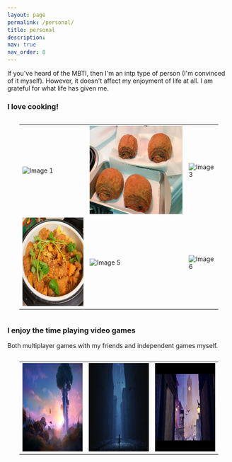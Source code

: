 ```yaml
---
layout: page
permalink: /personal/
title: personal
description:
nav: true
nav_order: 8
---
```


If you've heard of the MBTI, then I'm an intp type of person (I'm convinced of it myself). However, it doesn't affect my enjoyment of life at all. I am grateful for what life has given me.

### I love cooking!
<div style="display: flex; justify-content: center; max-width: 450px; align-items: center; margin: auto">
  <table>
    <tr>
      <td><img src="../assets/img/cook1.png" alt="Image 1" style="height: 200px"></td>
      <td><img src="../assets/img/cook2.png" alt="Image 2" style="height: 200px"></td>
      <td><img src="../assets/img/cook3.png" alt="Image 3" style="height: 200px"></td>
    </tr>
    <tr>
      <td><img src="../assets/img/cook4.png" alt="Image 4" style="height: 200px"></td>
      <td><img src="../assets/img/cook5.png" alt="Image 5" style="height: 200px"></td>
      <td><img src="../assets/img/cook6.png" alt="Image 6" style="height: 200px"></td>
    </tr>
    </table>
</div>


### I enjoy the time playing video games
Both multiplayer games with my friends and independent games myself.

<div style="display: flex; justify-content: center; max-width: 450px; align-items: center; margin: auto">
  <table>
    <tr>
      <td><img src="../assets/img/game1.jpg" alt="Image 1" style="height: 200px;"></td>
      <td><img src="../assets/img/game2.jpg" alt="Image 2" style="height: 200px;"></td>
      <td><img src="../assets/img/game3.jpg" alt="Image 3" style="height: 200px;"></td>
    </tr>
  </table>
</div>


